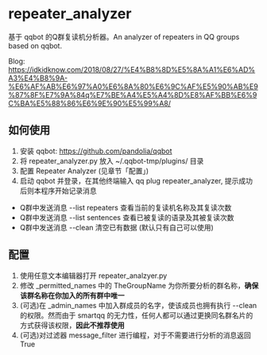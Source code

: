 # repeater_analyzer

基于 qqbot 的Q群复读机分析器。An analyzer of repeaters in QQ groups based on qqbot.

Blog: https://idkidknow.com/2018/08/27/%E4%B8%8D%E5%8A%A1%E6%AD%A3%E4%B8%9A-%E6%AF%AB%E6%97%A0%E6%8A%80%E6%9C%AF%E5%90%AB%E9%87%8F%E7%9A%84q%E7%BE%A4%E5%A4%8D%E8%AF%BB%E6%9C%BA%E5%88%86%E6%9E%90%E5%99%A8/

## 如何使用

1. 安装 qqbot: https://github.com/pandolia/qqbot
2. 将 repeater_analyzer.py 放入 ~/.qqbot-tmp/plugins/ 目录
3. 配置 Repeater Analyzer (见章节「配置」)
4. 启动 qqbot 并登录，在其他终端输入 qq plug repeater_analyzer, 提示成功后则本程序开始记录消息
- Q群中发送消息 --list repeaters 查看当前的复读机名称及其复读次数
- Q群中发送消息 --list sentences 查看已被复读的语录及其被复读次数
- Q群中发送消息 --clean 清空已有数据 (默认只有自己可以使用)

## 配置

1. 使用任意文本编辑器打开 repeater_analzyer.py
2. 修改 _permitted_names 中的 TheGroupName 为你所要分析的群名称，**确保该群名称在你加入的所有群中唯一**
3. (可选)在 _admin_names 中加入群成员的名字，使该成员也拥有执行 --clean 的权限。然而由于 smartqq 的无力性，任何人都可以通过更换同名群名片的方式获得该权限，**因此不推荐使用**
4. (可选)对过滤器 message_filter 进行编程，对于不需要进行分析的消息返回 True
